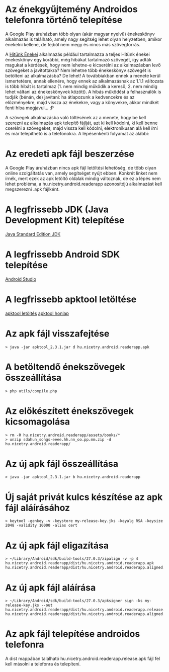 # Az énekgyűjtemény Androidos telefonra történő telepítése

A Google Play áruházban több olyan (akár magyar nyelvű) énekeskönyv alkalmazás is található, amely nagy segítség lehet olyan helyzetben, amikor énekelni kellene, de fejből nem megy és nincs más szövegforrás.

A [Hitünk Énekei](https://play.google.com/store/apps/details?id=hu.nicetry.android.readerapp) alkalmazás például tartalmazza a teljes Hitünk énekei énekeskönyv egy korábbi, még hibákat tartalmazó szövegét, így adták magukat a kérdések, hogy nem lehetne-e kicserélni az alkalmazásban levő szövegeket a javítottakra? Nem lehetne több énekeskönyv szövegét is betölteni az alkalmazásba? De lehet! A továbbiakban ennek a menete kerül ismertetésre, annak ellenére, hogy ennek az alkalmazásnak az 1.1.1 változata is több hibát is tartalmaz (1. nem mindig működik a kereső; 2. nem mindig lehet váltani az énekeskönyvek között). A hibás működést a felhasználók is tudják (bénán, de) javítani: ha átlapozunk a kedvencekre és az előzményekre, majd vissza az énekekre, vagy a könyvekre, akkor mindkét fenti hiba megjavul... ;P

A szövegek alkalmazásba való töltésének az a menete, hogy be kell szerezni az alkalmazás apk telepítő fájlját, azt ki kell kódolni, ki kell benne cserélni a szövegeket, majd vissza kell kódolni, elektronikusan alá kell írni és már telepíthető is a telefonokra. A lépésenkénti folyamat az alábbi:

# Az eredeti apk fájl beszerzése

A Google Play áruházban nincs apk fájl letöltési lehetőség, de több olyan online szolgáltatás van, amely segítséget nyújt ebben. Konkrét linket nem írnék, mert ezek az apk letöltő oldalak mindig változnak, de ez a lépés nem lehet probléma, a hu.nicetry.android.readerapp azonosítójú alkalmazást kell megszerezni .apk fájlként.

# A legfrissebb JDK (Java Development Kit) telepítése

[Java Standard Edition JDK](http://www.oracle.com/technetwork/java/javase/downloads/index.html)

# A legfrissebb Android SDK telepítése

[Android Studio](https://developer.android.com/studio/index.html)

# A legfrissebb apktool letöltése

[apktool letöltés](https://bitbucket.org/iBotPeaches/apktool/downloads/)
[apktool honlap](https://ibotpeaches.github.io/Apktool/)

# Az apk fájl visszafejtése

```
> java -jar apktool_2.3.1.jar d hu.nicetry.android.readerapp.apk
```

# A betöltendő énekszövegek összeállítása

```
> php utils/compile.php
```

# Az előkészített énekszövegek kicsomagolása

```
> rm -R hu.nicetry.android.readerapp/assets/books/*
> unzip sdahun_songs-eeee.hh.nn_oo.pp.mm.zip -d hu.nicetry.android.readerapp/
```

# Az új apk fájl összeállítása

```
> java -jar apktool_2.3.1.jar b hu.nicetry.android.readerapp
```

# Új saját privát kulcs készítése az apk fájl aláírásához

```
> keytool -genkey -v -keystore my-release-key.jks -keyalg RSA -keysize 2048 -validity 10000 -alias cert
```

# Az új apk fájl eligazítása

```
> ~/Library/Android/sdk/build-tools/27.0.3/zipalign -v -p 4 hu.nicetry.android.readerapp/dist/hu.nicetry.android.readerapp.apk hu.nicetry.android.readerapp/dist/hu.nicetry.android.readerapp.aligned.apk
```

# Az új apk fájl aláírása

```
> ~/Library/Android/sdk/build-tools/27.0.3/apksigner sign -ks my-release-key.jks --out hu.nicetry.android.readerapp/dist/hu.nicetry.android.readerapp.release.apk hu.nicetry.android.readerapp/dist/hu.nicetry.android.readerapp.aligned.apk
```

# Az apk fájl telepítése androidos telefonra

A dist mappában található hu.nicetry.android.readerapp.release.apk fájl fel kell másolni a telefonra és telepíteni.
